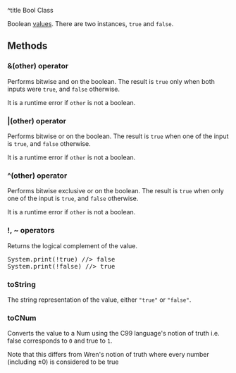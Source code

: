 ^title Bool Class

Boolean [values][]. There are two instances, `true` and `false`.

[values]: ../../values.html

## Methods

### **&**(other) operator

Performs bitwise and on the boolean. The result is `true` only when both inputs
were `true`, and `false` otherwise.

It is a runtime error if `other` is not a boolean.

### **|**(other) operator

Performs bitwise or on the boolean. The result is `true` when one of the input
is `true`, and `false` otherwise.

It is a runtime error if `other` is not a boolean.

### **^**(other) operator

Performs bitwise exclusive or on the boolean. The result is `true` when only
one of the input is `true`, and `false` otherwise.

It is a runtime error if `other` is not a boolean.

### **!**, **~** operators

Returns the logical complement of the value.

<pre class="snippet">
System.print(!true) //> false
System.print(!false) //> true
</pre>

### toString

The string representation of the value, either `"true"` or `"false"`.

### **toCNum**

Converts the value to a Num using the C99 language's notion of truth i.e. false corresponds to `0` and true to `1`.

Note that this differs from Wren's notion of truth where every number (including ±0) is considered to be true